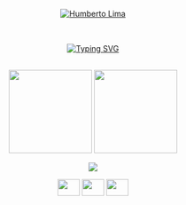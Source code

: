 <p align="center">
  <a href="https://github.com/gaseet">
    <img src="https://github.com/gaseet/Gaseet/assets/45747276/1ad72ec8-9ae6-4edd-946b-00ce1e786e25" alt="Humberto Lima" /></a>
</p>



## 


<div>
  <p align='center'>
    <br>
    <a href="https://git.io/typing-svg"><img src="https://readme-typing-svg.demolab.com?font=Fira+Code&duration=2000&pause=3000&color=00FFFF&center=true&random=false&width=700&height=70&lines=Sou+estudante+de+Ci%C3%AAncia+da+Computa%C3%A7%C3%A3o;Tenho+interesse+em+back-end+e+desenvolvimento+de+jogos;Estou+aprendendo+C%2C+Python+e+Java." alt="Typing SVG" /></a>
    <br>
  </p>
</div>



##



<div>
  <p align='center'>
    <img height="150" src="https://github-readme-stats.vercel.app/api?username=gaseet&show_icons=true&count_private=true&include_all_commits=true&theme=dark&icon_color=00ffff&ring_color=00ffff&" ></a>
    <img height="150" src="https://github-readme-stats.vercel.app/api/top-langs/?username=gaseet&layout=compact&langs_count=7&theme=dark&icon_color=00ffff" />
  </p>
</div>



<div>
  <p align='center'>
    <a href="https://www.linkedin.com/in/humberto-mota-de-lima-488468266/" target="_blank"><img src="https://img.shields.io/badge/-LinkedIn-%230077B5?style=for-the-badge&logo=linkedin&logoColor=white" target="_blank"></a> 
  </p>
</div>



<div> 

  <p align='center'>
    <img align="center" height="30" width="40" src="https://cdn.jsdelivr.net/gh/devicons/devicon/icons/c/c-original.svg">
    <img align="center" height="30" width="40" src="https://cdn.jsdelivr.net/gh/devicons/devicon/icons/python/python-original.svg">
    <img align="center" height="30" width="40" src="https://cdn.jsdelivr.net/gh/devicons/devicon/icons/java/java-original.svg">
  </p>
 
</div>




##
